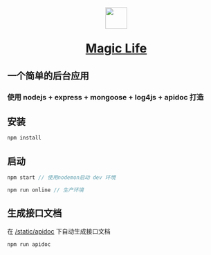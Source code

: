 <h1 align="center">
  <a href="http://magic.soulfree.cn" target="_blank">
    <img width='50' src='http://magic.soulfree.cn/favicon.png'/>
    <p>Magic Life</p>
  </a>
</h1>

## 一个简单的后台应用
### 使用 nodejs + express + mongoose + log4js + apidoc 打造

## 安装
```js
npm install
```
## 启动
```js
npm start // 使用nodemon启动 dev 环境

npm run online // 生产环境

```
## 生成接口文档
在 <a href="https://github.com/AxyLm/magic-of-life-web/tree/master/static/apidoc" target="_blank">/static/apidoc</a> 下自动生成接口文档
```js
npm run apidoc
```


